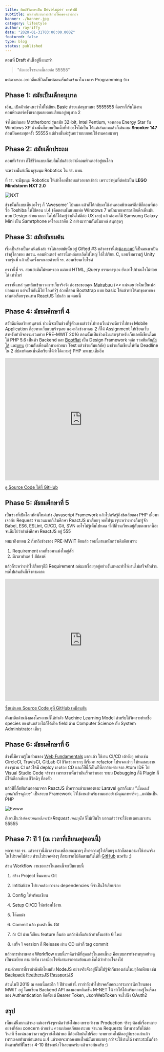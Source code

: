 ```yaml
---
title: ตีแผ่ชีวิตการเป็น Developer ของริฟฟี่ 
subtitle: มาเล่าประสบการณ์การโค๊ดของเราดีกว่า
banner: ./banner.jpg
category: lifestyle
author: rayriffy
date: "2020-01-31T03:00:00.000Z"
featured: false
type: blog
status: published
---
```


ตอนที่ Draft อันนี้อยู่ก็งงนะว่า

> "ต้องอะไรขนาดนี้เลยอ่อ 55555"

แต่เอาเหอะ อยากตีแผ่ชีวิตตั้งแต่ตอนเริ่มต้นเข้ามาในวงการ Programming บ้าง

## Phase 1: สมัยเป็นเด็กอนุบาล

เอิ่ม...เปิดตัวก่อนนะว่าไม่ใช่เขียน Basic ด้วยแต่อนุบาลนะ 5555555 คือเราก็เริ่มใช้งานคอมพิวเตอร์ครั้งแรกสุดเลยตอนเรียนอยู่อนุบาล 2 

จำได้แม่นเลย Motherbord รุ่นสมัย 32-bit, Intel Pentium, จอหลอด Energy Star รัน Windows XP ช่วงนั้นก็แบบเป็นเด็กที่ทำอะไรไม่เป็น ได้แต่เล่นเกมแล้วก็เล่นเกม **Snooker 147** ก่อนปิดคอมทุกครั้ง 55555 แต่ช่วงนั้นอ่ะรู้เลยว่าแบบชอบใช้งานคอมมากๆ

## Phase 2: สมัยเด็กประถม

คอมพังจ้าาาา ก็ใช้ชีวิตแบบเกือบลืมไปแล้วอ่ะว่ามีคอมพิวเตอร์อยู่บนโลก

ระหว่างนั้นอ่ะก็มาดูชุมนุม Robotics ใน รร. แทน

ที่ รร. จะมีชุมนุม Robotics ให้เข้าโดยที่ชอบแล้วอยากเข้าอ่ะ เพราะว่าหุ่นที่ต่ออ่ะเป็น **LEGO Mindstorm NXT 2.0**

![NXT](./nxt2.jpg)

ช่วงนั้นก็แบบเห็นอะไรๆ ก็ 'Awesome' ไปหมด แล้วก็ได้กลับมาใช้งานคอมพิวเตอร์อีกทีก็ตอนที่พ่อซื้อ Toshiba ให้ใช้ตอน ป.4 (คือตอนนั้นแบบเห่อ Windows 7 หนักมากเพราะสมัยเด็กเห็นมันแบบ Design สวยมากกก โตไปก็ได้มารู้ว่ามันไม่ดีต่อ UX เลย) แล้วต่อมาก็มี Samsung Galaxy Mini เป็น Samrtphone เครื่องแรกอีก 2 อย่างมารวมกันนั่นแหล่ สนุกสุดๆ

## Phase 3: สมัยมัธยมต้น

เริ่มเป็นร่างเป็นคนนิดนึงล่ะ จำได้เลยสมัยนั้นอยู่ Gifted #3 แล้วคราวนี้อ่ะ[น้องบอมบ์](https://www.facebook.com/bombnp)ก็เป็นคนพาเปิดเข้าสู่โลกของ สอวน. คอมพิวเตอร์ คราวนี้แหล่เลยเถิดไปใหญ่ ได้ไปเรียน C, แอบซึมความรู้ Unity จากรุ่นพี่ แล้วเป็นครั้งแรกเลยด้วยที่ รร. สอนเขียนเว็บไซต์

คราวนี้ที่ รร. สอนอ่ะมันไม่พอหรอก แม่งแค่ HTML, jQuery ธรรมดาๆเอง ยังเอาไปทำอะไรไม่ค่อยได้ เท่าไหร่

คราวนี้แหล่ จุดพลิกเข้ามาวงการเว็บจริงจัง ต้องขอขอบคุณ [Mairabuu](https://www.facebook.com/Mairabuuuu) (<< แน่นอนว่านั่นเป็นเฟสปลอมเขา แต่จะให้อันนี้ไป โอเค!?) ด้วยที่สอน Bootstrap แบบ basic ให้แล้วทำให้มาขุดหาของเล่นต่อเรื่อยๆจนเทพ ReactJS ไปแล้ว ณ ตอนนี้

## Phase 4: มัธยมศึกษาที่ 4

สวัสดีมหิดลวิทยานุสรณ์ ช่วงนี้จะเป็นช่วงที่รู้ตัวเองแล้วว่าไปทางเว็บน่าจะดีกว่าไปทาง Mobile Application ก็ลุยทางเว็บแบบรัวๆเลย พอมาถึงช่วงเทอม 2 ก็ได้ Assignment ให้เขียนเว็บสำหรับทำกิจกรรมรวมค่าย PRE-MWIT 2016 ตอนนั้นเป็นช่วงเริ่มแรกๆสำหรับเว็บเลยก็เขียนโดยใช้ PHP 5.6 เป็นตัว Backend และ [Bootflat](https://bootflat.github.io/) เป็น Design Framework หลัก รวมทีมกับ[กัสโต้](https://facebook.com/mirrormacruziouscraze) และ[แทน](https://facebook.com/thanwj) (รวมกับเพื่อนอีกบางค่วยมา Test แล้วช่วยกันแก้บัค) มาช่วยกันเขียนให้ทัน Deadline ใน 2 สัปดาห์ตอนนั้นคือเรียกได้ว่าได้ความรู้ PHP มาแบบเต็มอิ่ม

<iframe src="https://web.facebook.com/plugins/post.php?href=https%3A%2F%2Fweb.facebook.com%2Frayriffy%2Fposts%2F473574709496617&width=500" width="100%" height="400px" style="border:none;overflow:hidden" scrolling="no" frameborder="0" allowTransparency="true" allow="encrypted-media"></iframe>

[ดู Source Code ได้ที่ GitHub](https://github.com/premwits/premwits-2016)

## Phase 5: มัธยมศึกษาที่ 5

เป็นช่วงที่เปิดโลกทัศน์ใหม่แห่ง Javascript Framework แล้วไปตรัสรู้ถึงข้อเสียของ PHP เมื่อมาเจอกับ Request จำนวนมากก็เริ่มศึกษา ReactJS มาเรื่อยๆ พอไปๆมาๆระหว่างทางก็มารู้จัก Babel, ES6, ESLint, CI/CD, Git, SVN อะไรไม่รู้เต็มไปหมด ทั้งปีก็วนเวียนอยู่กับของพวกนี้อ่ะจนลืมไปว่ากำลังศึกษา ReactJS อยู่ 555

พมมาถึงเทอม 2 ก็มาถึงช่วงของ PRE-MWIT อีกแล้ว รอบนี้งานหนักกว่าเดิมอีกเพราะ

1. Requirement เกมที่ขอมาแม่งใหญ่สัส
2. มีเวลาทำแค่ 1 สัปดาห์

แล้วก็ระหว่างทำไปเรื่อยๆก็มี Requirement ถล่มมาเรื่อยๆอยู่อย่างงั้นแหละทำให้งานไม่เสร็จสักส่วน พอไปเล่นกันก็เจ๊งตามคาด

<iframe src="https://web.facebook.com/plugins/post.php?href=https%3A%2F%2Fweb.facebook.com%2Frayriffy%2Fposts%2F614221728765247&width=500" width="100%" height="400px" style="border:none;overflow:hidden" scrolling="no" frameborder="0" allowTransparency="true" allow="encrypted-media"></iframe>

[ซึ่งแน่นอน Source Code ดูที่ GitHub เหมือนกัน](https://github.com/premwits/premwits-2017)

ตัดมาอีกด้านนึงของโครงงานก็ได้ทำตัว Machine Learning Model สำหรับใช้วิเคราะห์หาชื่อ species ของต้นกล้วยไม้ก็ได้เปิด field ด้าน Computer Science กับ System Administrator เต็มๆ

## Phase 6: มัธยมศึกษาที่ 6

ช่วงนี้มีความรู้ในส่วนของ [Web Fundamentals](https://developers.google.com/web/fundamentals/) มากแล้ว ใช้งาน CI/CD เต้าดังๆ อย่างเช่น CircleCI, TravisCI, GitLab CI ชีวิตช่วงแรกๆ ก็เริ่มมา refactor โปรเจคเก่าๆ ให้ทดสอบงานต่างๆผ่าน CI แล้วให้มี deploy เองด้วย CD และก็ปีนี้ก็เป็นปีที่เราย้ายค่ายจาก Atom IDE ไป Visual Studio Code จร้าาาา เพราะเราเห็นว่ามันเร็วกว่าเยอะ ระบบ Debugging ก็ดี Plugin ก็มีให้เลือกเพียบ ชีวิตดีๆ ที่ลงตัว

แล้วปีนี้ก็ขยับก้นออกมาจาก ReactJS ชั่วคราวแล้วมาลองแตะ Laravel ดูเราก็แบบ *"นี่แหละ! คุณค่าที่เราคู่ควร"* เป็นระบบ Framework ไว้ใช้งานสำหรับงานเผาอย่างมีคุณภาพจริงๆ...แต่มันเป็น PHP

![Ewww](https://media.giphy.com/media/l41Ye7i203TfEADYs/giphy.gif)

ก็เอาเป็นว่า*ต้องรวยพอถึงจะรับ Request เยอะๆได้* ก็ไม่เป็นไร บอกแล้วว่าจะใช้งานตอนเผางาน 55555

## Phase 7: ปี 1 (ณ เวลาที่เขียนอยู่ตอนนี้)

พอจบจาก รร. แล้วคราวนี้มีเวลาว่างเหลือเยอะมากๆ ก็หาความรู้ไปเรื่อยๆ แล้วก็ลองเอามาใช้งานจริงในโปรเจคไปด้วย ส่วนโปรเจคต่างๆ ก็สามารถไปติดตามกันได้ที่ [GitHub](https://github.com/rayriffy) นะครับ ;)

ส่วน Workflow งานของเราในตอนนี้จะเป็นแบบนี้

1. สร้าง Project ขึ้นมาบน Git

2. Intitialize โปรเจคด้วยการลง dependencies ที่จำเป็นให้เรียบร้อย

3. Config ให้พร้อมเขียน

4. Setup CI/CD ให้พร้อมใช้งาน

5. โค๊ดแม่ง

6. Commit แล้ว push ขึ้น Git

7. ถ้า CI ผ่านก็เขียน feature อื่นต่อ แต่ถ้าพังก็แก้แล้วทำตั้งแต่ข้อ 6 ใหม่

8. เสร็จ 1 version ก็ Release ผ่าน CD แล้วก็ tag commit

แล้วการทำงานตาม Workflow แบบนี้เราคิดว่าดีที่สุดแล้วในตอนนี้นะ คือแบบการทำงานทุกอย่างดูเป็นระเบียบ ตามลำดับ เวลามีอะไรพังสามารถตามย้อนมาเช็คได้ว่าทำอะไรลงไป

ตามด้วยการที่เรากำลังหักโหมกับ NodeJS อย่างจริงจังอยู่ก็ได้ไปรู้จักกับของเล่นใหม่ๆอีกเพียบ เช่น [Backpack](https://github.com/jaredpalmer/backpack) [FeathersJS](https://feathersjs.com) [PassportJS](http://www.passportjs.org)

ส่วนในปี 2019 ณ ตอนนี้และอีก 1 ปีข้างหน้านี้ เรากำลังทำโปรเจคกับคณะกรรมการนักเรียนของ MWIT อยู่ โดยเขียน Backend API ของแอพพลิเคชั่น M-NET ให้ ทำให้ได้เสริมความรู้ในเรื่องของ Authentication อีกตั้งแต่ Bearer Token, JsonWebToken จนไปถึง OAuth2

## สรุป

เห็นแค่นี้มากแล้วนะ แต่เอาจริงๆเราคิดว่ายังไม่พอ เพราะว่างาน Production จริงๆ ต้องมีเรื่องหลายอย่างที่ต้อง concern ด้วยเช่น ความปลอดภัยของระบบ จำนวน Requests ที่สามารถรับได้ต่อวินาที ซึ่งแน่นอนว่าความรู้เรายังไม่น่าพอ ก็ต้องฝึกฝนไปเรื่อย จะพยายามไม่ติดอยู่กับของเก่าแล้ว เพราะเคยทำมาก่อนตอน ม.4 แล้วพอจะมาลองของใหม่มันยากมากๆ กว่าจะใช้งานได้ เพราะฮะนั้นก็รอติดตามริฟฟี่ในช่วง 4-10 ปีข้างหน้าไว้เลยนะครับ แล้วเจอกันครับ :)